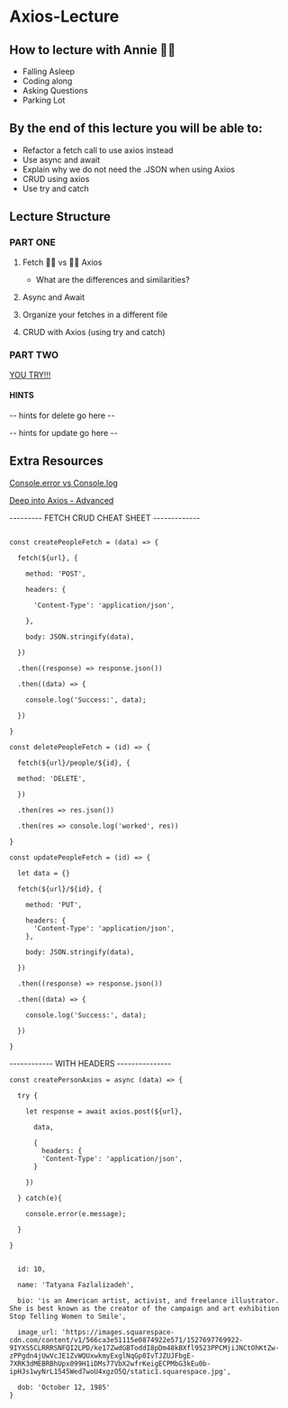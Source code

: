 # Axios-Lecture

## How to  lecture with Annie 🖖🏾

- Falling Asleep
- Coding along
- Asking Questions
- Parking Lot

## By the end of this lecture you will be able to:
 - Refactor a fetch call to use axios instead
 - Use async and await
 - Explain why we do not need the .JSON when using Axios
 - CRUD using axios
 - Use try and catch

## Lecture Structure

### PART ONE

1. Fetch 🤜🏾 vs 🤛🏾 Axios
    - What are the differences and similarities?

2. Async and Await

3. Organize your fetches in a different file

4. CRUD with Axios (using try and catch)


### PART TWO

 [YOU TRY!!!](https://github.com/luanesouza/fantastic-people)


#### HINTS
 -- hints for delete go here --


 -- hints for update go here --


## Extra Resources


[Console.error vs Console.log](https://developer.mozilla.org/en-US/docs/Web/API/Console/error)

[Deep into Axios - Advanced](https://blog.logrocket.com/how-to-make-http-requests-like-a-pro-with-axios/)







<p style='center'> --------- FETCH CRUD CHEAT SHEET ------------- </p>

```

const createPeopleFetch = (data) => {

  fetch(${url}, {

    method: 'POST',

    headers: {

      'Content-Type': 'application/json',

    },

    body: JSON.stringify(data),

  })

  .then((response) => response.json())

  .then((data) => {

    console.log('Success:', data);

  })

}
```

```
const deletePeopleFetch = (id) => {

  fetch(${url}/people/${id}, {

  method: 'DELETE',

  })

  .then(res => res.json())

  .then(res => console.log('worked', res))

}
```


```
const updatePeopleFetch = (id) => {

  let data = {}

  fetch(${url}/${id}, {

    method: 'PUT',

    headers: {
      'Content-Type': 'application/json',
    },

    body: JSON.stringify(data),

  })

  .then((response) => response.json())

  .then((data) => {

    console.log('Success:', data);

  })

}
```


------------ WITH HEADERS ---------------

```
const createPersonAxios = async (data) => {

  try {

    let response = await axios.post(${url},

      data,

      {
        headers: {
        'Content-Type': 'application/json',
      }

    })

  } catch(e){

    console.error(e.message);

  }

}
```


```let data = {

  id: 10,

  name: 'Tatyana Fazlalizadeh',

  bio: 'is an American artist, activist, and freelance illustrator. She is best known as the creator of the campaign and art exhibition Stop Telling Women to Smile',

  image_url: 'https://images.squarespace-cdn.com/content/v1/566ca3e51115e0874922e571/1527697769922-9IYXS5CLRRRSNFQI2LPD/ke17ZwdGBToddI8pDm48kBXfl9523PPCMjiJNCtOhKtZw-zPPgdn4jUwVcJE1ZvWQUxwkmyExglNqGp0IvTJZUJFbgE-7XRK3dMEBRBhUpx099H1iDMs77VbX2wfrKeigECPMbG3kEu0b-ipHJs1wyNrL1545Wed7woU4xgzO5Q/static1.squarespace.jpg',

  dob: 'October 12, 1985'
}
```
